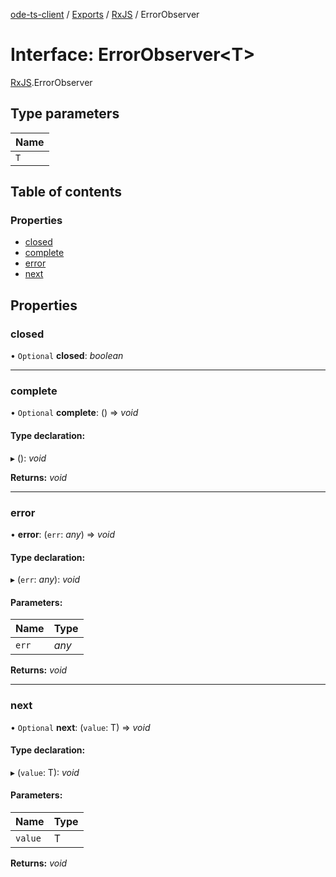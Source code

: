[ode-ts-client](../README.md) / [Exports](../modules.md) / [RxJS](../modules/rxjs.md) / ErrorObserver

# Interface: ErrorObserver<T\>

[RxJS](../modules/rxjs.md).ErrorObserver

## Type parameters

Name |
:------ |
`T` |

## Table of contents

### Properties

- [closed](rxjs.errorobserver.md#closed)
- [complete](rxjs.errorobserver.md#complete)
- [error](rxjs.errorobserver.md#error)
- [next](rxjs.errorobserver.md#next)

## Properties

### closed

• `Optional` **closed**: *boolean*

___

### complete

• `Optional` **complete**: () => *void*

#### Type declaration:

▸ (): *void*

**Returns:** *void*

___

### error

• **error**: (`err`: *any*) => *void*

#### Type declaration:

▸ (`err`: *any*): *void*

#### Parameters:

Name | Type |
:------ | :------ |
`err` | *any* |

**Returns:** *void*

___

### next

• `Optional` **next**: (`value`: T) => *void*

#### Type declaration:

▸ (`value`: T): *void*

#### Parameters:

Name | Type |
:------ | :------ |
`value` | T |

**Returns:** *void*
